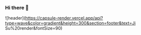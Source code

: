 ### Hi there 👋
![header](https://capsule-render.vercel.app/api?type=wave&color=gradient&height=300&section=footer&text=Ji Su%20render&fontSize=90)

<!--
**merry555/merry555** is a ✨ _special_ ✨ repository because its `README.md` (this file) appears on your GitHub profile.

[![Anurag's GitHub stats](https://github-readme-stats.vercel.app/api?username=merry555)](https://github.com/merry555/github-readme-stats)


Here are some ideas to get you started:

- 🔭 I’m currently working on ...
- 🌱 I’m currently learning ...
- 👯 I’m looking to collaborate on ...
- 🤔 I’m looking for help with ...
- 💬 Ask me about ...
- 📫 How to reach me: ...
- 😄 Pronouns: ...
- ⚡ Fun fact: ...
-->
